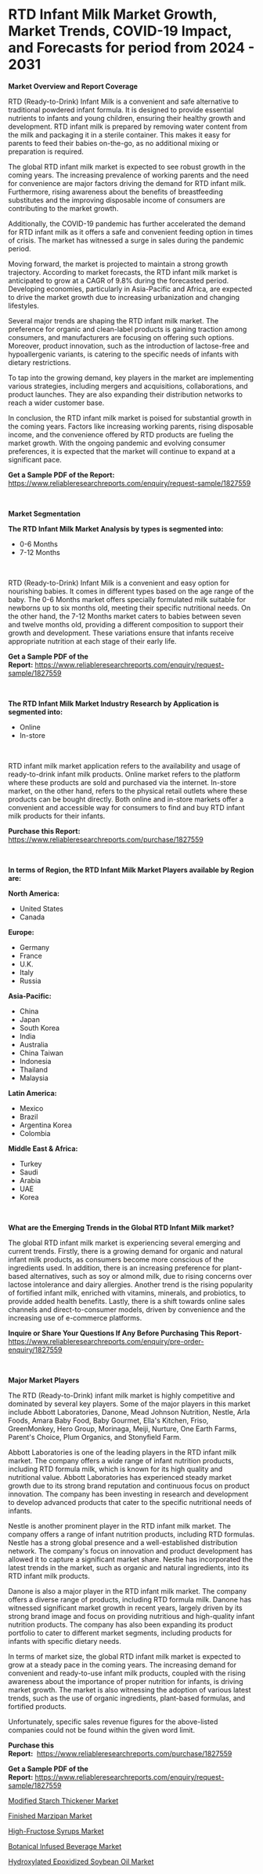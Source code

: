 <p><h1>RTD Infant Milk Market Growth, Market Trends, COVID-19 Impact, and Forecasts for period from 2024 - 2031</h1></p><p><strong>Market Overview and Report Coverage</strong></p>
<p><p>RTD (Ready-to-Drink) Infant Milk is a convenient and safe alternative to traditional powdered infant formula. It is designed to provide essential nutrients to infants and young children, ensuring their healthy growth and development. RTD infant milk is prepared by removing water content from the milk and packaging it in a sterile container. This makes it easy for parents to feed their babies on-the-go, as no additional mixing or preparation is required.</p><p>The global RTD infant milk market is expected to see robust growth in the coming years. The increasing prevalence of working parents and the need for convenience are major factors driving the demand for RTD infant milk. Furthermore, rising awareness about the benefits of breastfeeding substitutes and the improving disposable income of consumers are contributing to the market growth.</p><p>Additionally, the COVID-19 pandemic has further accelerated the demand for RTD infant milk as it offers a safe and convenient feeding option in times of crisis. The market has witnessed a surge in sales during the pandemic period.</p><p>Moving forward, the market is projected to maintain a strong growth trajectory. According to market forecasts, the RTD infant milk market is anticipated to grow at a CAGR of 9.8% during the forecasted period. Developing economies, particularly in Asia-Pacific and Africa, are expected to drive the market growth due to increasing urbanization and changing lifestyles.</p><p>Several major trends are shaping the RTD infant milk market. The preference for organic and clean-label products is gaining traction among consumers, and manufacturers are focusing on offering such options. Moreover, product innovation, such as the introduction of lactose-free and hypoallergenic variants, is catering to the specific needs of infants with dietary restrictions.</p><p>To tap into the growing demand, key players in the market are implementing various strategies, including mergers and acquisitions, collaborations, and product launches. They are also expanding their distribution networks to reach a wider customer base.</p><p>In conclusion, the RTD infant milk market is poised for substantial growth in the coming years. Factors like increasing working parents, rising disposable income, and the convenience offered by RTD products are fueling the market growth. With the ongoing pandemic and evolving consumer preferences, it is expected that the market will continue to expand at a significant pace.</p></p>
<p><strong>Get a Sample PDF of the Report:</strong> <a href="https://www.reliableresearchreports.com/enquiry/request-sample/1827559">https://www.reliableresearchreports.com/enquiry/request-sample/1827559</a></p>
<p>&nbsp;</p>
<p><strong>Market Segmentation</strong></p>
<p><strong>The RTD Infant Milk Market Analysis by types is segmented into:</strong></p>
<p><ul><li>0-6 Months</li><li>7-12 Months</li></ul></p>
<p>&nbsp;</p>
<p><p>RTD (Ready-to-Drink) Infant Milk is a convenient and easy option for nourishing babies. It comes in different types based on the age range of the baby. The 0-6 Months market offers specially formulated milk suitable for newborns up to six months old, meeting their specific nutritional needs. On the other hand, the 7-12 Months market caters to babies between seven and twelve months old, providing a different composition to support their growth and development. These variations ensure that infants receive appropriate nutrition at each stage of their early life.</p></p>
<p><strong>Get a Sample PDF of the Report:</strong>&nbsp;<a href="https://www.reliableresearchreports.com/enquiry/request-sample/1827559">https://www.reliableresearchreports.com/enquiry/request-sample/1827559</a></p>
<p>&nbsp;</p>
<p><strong>The RTD Infant Milk Market Industry Research by Application is segmented into:</strong></p>
<p><ul><li>Online</li><li>In-store</li></ul></p>
<p>&nbsp;</p>
<p><p>RTD infant milk market application refers to the availability and usage of ready-to-drink infant milk products. Online market refers to the platform where these products are sold and purchased via the internet. In-store market, on the other hand, refers to the physical retail outlets where these products can be bought directly. Both online and in-store markets offer a convenient and accessible way for consumers to find and buy RTD infant milk products for their infants.</p></p>
<p><strong>Purchase this Report:</strong>&nbsp; <a href="https://www.reliableresearchreports.com/purchase/1827559">https://www.reliableresearchreports.com/purchase/1827559</a></p>
<p>&nbsp;</p>
<p><strong>In terms of Region, the RTD Infant Milk Market Players available by Region are:</strong></p>
<p>
    <p> <strong> North America: </strong>
        <ul>
            <li>United States</li>
            <li>Canada</li>
        </ul>
        </p> 
    <p> <strong> Europe: </strong>
        <ul>
            <li>Germany</li>
            <li>France</li>
            <li>U.K.</li>
            <li>Italy</li>
            <li>Russia</li>
        </ul>
        </p> 
    <p> <strong> Asia-Pacific: </strong>
        <ul>
            <li>China</li>
            <li>Japan</li>
            <li>South Korea</li>
            <li>India</li>
            <li>Australia</li>
            <li>China Taiwan</li>
            <li>Indonesia</li>
            <li>Thailand</li>
            <li>Malaysia</li>
        </ul>
        </p> 
    <p> <strong> Latin America: </strong>
        <ul>
            <li>Mexico</li>
            <li>Brazil</li>
            <li>Argentina Korea</li>
            <li>Colombia</li>
        </ul>
        </p> 
    <p> <strong> Middle East & Africa: </strong>
        <ul>
            <li>Turkey</li>
            <li>Saudi</li>
            <li>Arabia</li>
            <li>UAE</li>
            <li>Korea</li>
        </ul>
    </p>
    </p>
<p>&nbsp;</p>
<p><strong>What are the Emerging Trends in the Global RTD Infant Milk market?</strong></p>
<p><p>The global RTD infant milk market is experiencing several emerging and current trends. Firstly, there is a growing demand for organic and natural infant milk products, as consumers become more conscious of the ingredients used. In addition, there is an increasing preference for plant-based alternatives, such as soy or almond milk, due to rising concerns over lactose intolerance and dairy allergies. Another trend is the rising popularity of fortified infant milk, enriched with vitamins, minerals, and probiotics, to provide added health benefits. Lastly, there is a shift towards online sales channels and direct-to-consumer models, driven by convenience and the increasing use of e-commerce platforms.</p></p>
<p><strong>Inquire or Share Your Questions If Any Before Purchasing This Report</strong>- <a href="https://www.reliableresearchreports.com/enquiry/pre-order-enquiry/1827559">https://www.reliableresearchreports.com/enquiry/pre-order-enquiry/1827559</a></p>
<p>&nbsp;</p>
<p><strong>Major Market Players</strong></p>
<p><p>The RTD (Ready-to-Drink) infant milk market is highly competitive and dominated by several key players. Some of the major players in this market include Abbott Laboratories, Danone, Mead Johnson Nutrition, Nestle, Arla Foods, Amara Baby Food, Baby Gourmet, Ella's Kitchen, Friso, GreenMonkey, Hero Group, Morinaga, Meiji, Nurture, One Earth Farms, Parent's Choice, Plum Organics, and Stonyfield Farm.</p><p>Abbott Laboratories is one of the leading players in the RTD infant milk market. The company offers a wide range of infant nutrition products, including RTD formula milk, which is known for its high quality and nutritional value. Abbott Laboratories has experienced steady market growth due to its strong brand reputation and continuous focus on product innovation. The company has been investing in research and development to develop advanced products that cater to the specific nutritional needs of infants.</p><p>Nestle is another prominent player in the RTD infant milk market. The company offers a range of infant nutrition products, including RTD formulas. Nestle has a strong global presence and a well-established distribution network. The company's focus on innovation and product development has allowed it to capture a significant market share. Nestle has incorporated the latest trends in the market, such as organic and natural ingredients, into its RTD infant milk products.</p><p>Danone is also a major player in the RTD infant milk market. The company offers a diverse range of products, including RTD formula milk. Danone has witnessed significant market growth in recent years, largely driven by its strong brand image and focus on providing nutritious and high-quality infant nutrition products. The company has also been expanding its product portfolio to cater to different market segments, including products for infants with specific dietary needs.</p><p>In terms of market size, the global RTD infant milk market is expected to grow at a steady pace in the coming years. The increasing demand for convenient and ready-to-use infant milk products, coupled with the rising awareness about the importance of proper nutrition for infants, is driving market growth. The market is also witnessing the adoption of various latest trends, such as the use of organic ingredients, plant-based formulas, and fortified products.</p><p>Unfortunately, specific sales revenue figures for the above-listed companies could not be found within the given word limit.</p></p>
<p><strong>Purchase this Report:</strong>&nbsp;&nbsp;<a href="https://www.reliableresearchreports.com/purchase/1827559">https://www.reliableresearchreports.com/purchase/1827559</a></p>
<p></p>
<p><strong>Get a Sample PDF of the Report:</strong>&nbsp;<a href="https://www.reliableresearchreports.com/enquiry/request-sample/1827559">https://www.reliableresearchreports.com/enquiry/request-sample/1827559</a></p>
<p><p><a href="https://github.com/guneycigdem35/Market-Research-Report-List-1/blob/main/modified-starch-thickener-market.md">Modified Starch Thickener Market</a></p><p><a href="https://github.com/mharielmesa/Market-Research-Report-List-1/blob/main/finished-marzipan-market.md">Finished Marzipan Market</a></p><p><a href="https://github.com/yoshih12/Market-Research-Report-List-1/blob/main/high-fructose-syrups-market.md">High-Fructose Syrups Market</a></p><p><a href="https://github.com/juniordelafrance/Market-Research-Report-List-1/blob/main/botanical-infused-beverage-market.md">Botanical Infused Beverage Market</a></p><p><a href="https://github.com/irfadac/Market-Research-Report-List-1/blob/main/hydroxylated-epoxidized-soybean-oil-market.md">Hydroxylated Epoxidized Soybean Oil Market</a></p></p>
